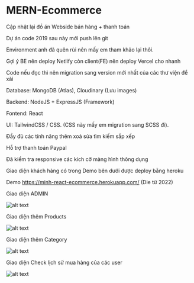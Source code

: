 # MERN-Ecommerce

Cập nhật lại đồ án Webside bán hàng + thanh toán

Dự án code 2019 sau này mới push lên git 

Environment anh đã quên rùi nên mấy em tham khảo lại thôi.

Gợi ý BE nên deploy Netlify còn client(FE) nên deploy Vercel cho nhanh

Code nếu đọc thì nên migration sang version mới nhất của các thư viện để xài

Database: MongoDB (Atlas), Cloudinary (Lưu images)

Backend: NodeJS + ExpressJS (Framework)

Fontend: React

UI: TailwindCSS / CSS. (CSS này mấy em migration sang SCSS đi).

Đầy đủ các tính năng thêm xoá sửa tìm kiếm sắp xếp

Hỗ trợ thanh toán Paypal

Đã kiểm tra responsive các kích cỡ màng hình thông dụng

Giao diện khách hàng có trong Demo bên dưới được deploy bằng heroku

Demo https://minh-react-ecommerce.herokuapp.com/ (Die từ 2022)

Giao diện ADMIN

![alt text](https://res.cloudinary.com/anh-minh/image/upload/v1627641420/Demo/1_owgwat.png)

Giao diện thêm Products

![alt text](https://res.cloudinary.com/anh-minh/image/upload/v1627641576/Demo/2_lrsrij.png)

Giao diện thêm Category

![alt text](https://res.cloudinary.com/anh-minh/image/upload/v1627641638/Demo/3_tbmmaw.png)

Giao diện Check lịch sử mua hàng của các user

![alt text](https://res.cloudinary.com/anh-minh/image/upload/v1627641774/Demo/4_wzwfnr.png)

